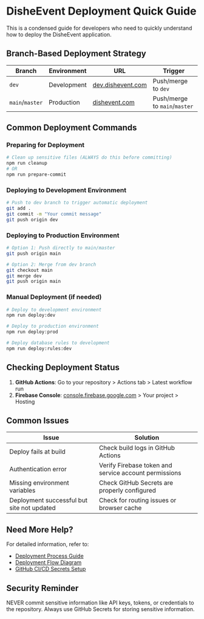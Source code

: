 # DisheEvent Deployment Quick Guide

This is a condensed guide for developers who need to quickly understand how to deploy the DisheEvent application.

## Branch-Based Deployment Strategy

| Branch | Environment | URL | Trigger |
|--------|------------|-----|---------|
| `dev` | Development | [dev.dishevent.com](https://dev.dishevent.com) | Push/merge to `dev` |
| `main`/`master` | Production | [dishevent.com](https://dishevent.com) | Push/merge to `main`/`master` |

## Common Deployment Commands

### Preparing for Deployment

```bash
# Clean up sensitive files (ALWAYS do this before committing)
npm run cleanup
# OR
npm run prepare-commit
```

### Deploying to Development Environment

```bash
# Push to dev branch to trigger automatic deployment
git add .
git commit -m "Your commit message"
git push origin dev
```

### Deploying to Production Environment

```bash
# Option 1: Push directly to main/master
git push origin main

# Option 2: Merge from dev branch
git checkout main
git merge dev
git push origin main
```

### Manual Deployment (if needed)

```bash
# Deploy to development environment
npm run deploy:dev

# Deploy to production environment
npm run deploy:prod

# Deploy database rules to development
npm run deploy:rules:dev
```

## Checking Deployment Status

1. **GitHub Actions**: Go to your repository > Actions tab > Latest workflow run
2. **Firebase Console**: [console.firebase.google.com](https://console.firebase.google.com) > Your project > Hosting

## Common Issues

| Issue | Solution |
|-------|----------|
| Deploy fails at build | Check build logs in GitHub Actions |
| Authentication error | Verify Firebase token and service account permissions |
| Missing environment variables | Check GitHub Secrets are properly configured |
| Deployment successful but site not updated | Check for routing issues or browser cache |

## Need More Help?

For detailed information, refer to:

- [Deployment Process Guide](./deployment-process-guide.md)
- [Deployment Flow Diagram](./deployment-flow-diagram.md)
- [GitHub CI/CD Secrets Setup](./github-cicd-secrets.md)

## Security Reminder

NEVER commit sensitive information like API keys, tokens, or credentials to the repository. Always use GitHub Secrets for storing sensitive information.